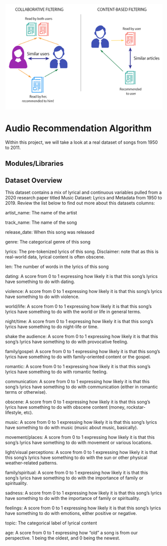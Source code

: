 ![screenshots](Photos/Intro.png)

# Audio Recommendation Algorithm 

Within this project, we will take a look at a real dataset of songs from 1950 to 2011. 


## Modules/Libraries




## Dataset Overview

This dataset contains a mix of lyrical and continuous variables pulled from a 2020 research paper titled Music Dataset: Lyrics and Metadata from 1950 to 2019. Review the list below to find out more about this datasets columns:

artist_name: The name of the artist

track_name: The name of the song

release_date: When this song was released

genre: The categorical genre of this song

lyrics: The pre-tokenized lyrics of this song. Disclaimer: note that as this is real-world data, lyrical content is often obscene. 

len:  The number of words in the lyrics of this song

dating: A score from 0 to 1 expressing how likely it is that this song’s lyrics have something to do with dating.

violence: A score from 0 to 1 expressing how likely it is that this song’s lyrics have something to do with violence.

world/life: A score from 0 to 1 expressing how likely it is that this song’s lyrics have something to do with the world or life in general terms.

night/time: A score from 0 to 1 expressing how likely it is that this song’s lyrics have something to do night-life or time.

shake the audience: A score from 0 to 1 expressing how likely it is that this song’s lyrics have something to do with provocative feeling.

family/gospel: A score from 0 to 1 expressing how likely it is that this song’s lyrics have something to do with family-oriented content or the gospel.

romantic: A score from 0 to 1 expressing how likely it is that this song’s lyrics have something to do with romantic feeling.

communication: A score from 0 to 1 expressing how likely it is that this song’s lyrics have something to do with communication (either in romantic terms or otherwise).

obscene: A score from 0 to 1 expressing how likely it is that this song’s lyrics have something to do with obscene content (money, rockstar-lifestyle, etc).

music: A score from 0 to 1 expressing how likely it is that this song’s lyrics have something to do with music (music about music, basically).

movement/places: A score from 0 to 1 expressing how likely it is that this song’s lyrics have something to do with movement or various locations.

light/visual perceptions: A score from 0 to 1 expressing how likely it is that this song’s lyrics have something to do with the sun or other physical weather-related patterns.

family/spiritual: A score from 0 to 1 expressing how likely it is that this song’s lyrics have something to do with the importance of family or spirituality.

sadness: A score from 0 to 1 expressing how likely it is that this song’s lyrics have something to do with the importance of family or spirituality.

feelings: A score from 0 to 1 expressing how likely it is that this song’s lyrics have something to do with emotions, either positive or negative.

topic: The categorical label of lyrical content

age: A score from 0 to 1 expressing how “old” a song is from our perspective. 1 being the oldest, and 0 being the newest.